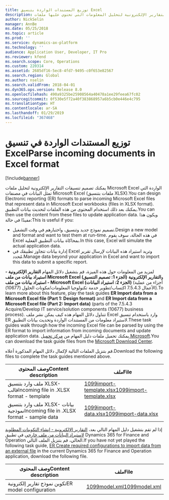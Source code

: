 ```yaml
---
title: توزيع المستندات الواردة بتنسيق Excel
description: يوفر هذا الموضوع معلومات حول تصميم تنسيقات التقارير الإلكترونية لتحليل المعلومات التي تحتوي عليها ملفات Microsoft Excel الواردة.
author: NickSelin
manager: AnnBe
ms.date: 05/25/2018
ms.topic: article
ms.prod: ''
ms.service: dynamics-ax-platform
ms.technology: ''
audience: Application User, Developer, IT Pro
ms.reviewer: kfend
ms.search.scope: Core, Operations
ms.custom: 220314
ms.assetid: 2685df16-5ec8-4fd7-9495-c0f653e82567
ms.search.region: Global
ms.author: nselin
ms.search.validFrom: 2018-04-01
ms.dyn365.ops.version: Release 8.0
ms.openlocfilehash: 490a9325be25908564a40478a1ee29feea67fc02
ms.sourcegitcommit: 0f530e5f72a40f383868957a6b5cb0e446e4c795
ms.translationtype: HT
ms.contentlocale: ar-SA
ms.lasthandoff: 01/29/2019
ms.locfileid: "367468"
---
```

# <a name="parse-incoming-documents-in-excel-format"></a><span data-ttu-id="84137-103">توزيع المستندات الواردة في تنسيق  Excel</span><span class="sxs-lookup"><span data-stu-id="84137-103">Parse incoming documents in Excel format</span></span>

[!include[banner](../includes/banner.md)]

<span data-ttu-id="84137-104">يمكنك تصميم تنسيقات التقارير الإلكترونية لتحليل ملفات Microsoft Excel الواردة التي تمثل البيانات في مصنفات Microsoft Excel (ملفات بتنسيق XLSX).</span><span class="sxs-lookup"><span data-stu-id="84137-104">You can design Electronic reporting (ER) formats to parse incoming Microsoft Excel files that represent data in Microsoft Excel workbooks (files in XLSX format).</span></span> <span data-ttu-id="84137-105">يمكنك بعد ذلك استخدام المحتوى من هذه الملفات لتحديث بيانات التطبيق.</span><span class="sxs-lookup"><span data-stu-id="84137-105">You can then use the content from these files to update application data.</span></span> <span data-ttu-id="84137-106">ويكون هذا مفيدًا في حالة:</span><span class="sxs-lookup"><span data-stu-id="84137-106">This is useful if you:</span></span>

- <span data-ttu-id="84137-107">تصميم نموذج جديد وتنسيق، واختبارهم في وقت التشغيل.</span><span class="sxs-lookup"><span data-stu-id="84137-107">Design a new model and format and want to test them at run-time.</span></span> <span data-ttu-id="84137-108">في هذه الحالة، سوف يقوم Excel بمحاكاة بيانات التطبيق الفعلية.</span><span class="sxs-lookup"><span data-stu-id="84137-108">In this case, Excel will simulate the actual application data.</span></span>
- <span data-ttu-id="84137-109">إدارة بيانات تتجاوز تطبيقك في Excel وتريد استيراد هذه البيانات لإرسال تقرير مُحدد.</span><span class="sxs-lookup"><span data-stu-id="84137-109">Manage data beyond your application in Excel and want to import this data to submit a specific report.</span></span>

<span data-ttu-id="84137-110">لمزيد من المعلومات حول هذه الميزة، قم بتشغيل دلائل المهام **التقارير الإلكترونية - استيراد بيانات من ملف Microsoft Excel (الجزء 1: تصميم التنسيق)** و**التقارير الإلكترونية - استيراد بيانات من ملف Microsoft Excel (الجزء 2: استيراد البيانات)** (أجزاء من عملية الأعمال 7.5.4.3 اكتساب/تطوير خدمة تكنولوجيا المعلومات/مكونات الحلول (10677)).</span><span class="sxs-lookup"><span data-stu-id="84137-110">To learn more about this feature, play the task guides **ER Import data from a Microsoft Excel file (Part 1: Design format)** and **ER Import data from a Microsoft Excel file (Part 2: Import data)** (parts of the 7.5.4.3 Acquire/Develop IT service/solution components (10677) business process).</span></span> <span data-ttu-id="84137-111">تتناول دلائل المهام هذه كيف يمكن نشر ملف Excel وارد باستخدام تنسيق ER لاستيراد معلومات من المستندات الواردة وتحديث بيانات التطبيق.</span><span class="sxs-lookup"><span data-stu-id="84137-111">These task guides walk through how the incoming Excel file can be parsed by using the ER format to import information from incoming documents and update application data.</span></span> <span data-ttu-id="84137-112">يمكنك تحميل ملفات دليل المهام من [مركز تحميل Microsoft](https://go.microsoft.com/fwlink/?linkid=874684).</span><span class="sxs-lookup"><span data-stu-id="84137-112">You can download the task guide files from the [Microsoft Download Center](https://go.microsoft.com/fwlink/?linkid=874684).</span></span>

<span data-ttu-id="84137-113">قم بتنزيل الملفات التالية لإكمال دلائل المهام المذكورة أعلاه.</span><span class="sxs-lookup"><span data-stu-id="84137-113">Download the following files to complete the task guides mentioned above.</span></span>

| <span data-ttu-id="84137-114">وصف المحتوى</span><span class="sxs-lookup"><span data-stu-id="84137-114">Content description</span></span>                         | <span data-ttu-id="84137-115">ملف</span><span class="sxs-lookup"><span data-stu-id="84137-115">File</span></span>                                                                       |
|---------------------------------------------|----------------------------------------------------------------------------|
| <span data-ttu-id="84137-116">ملف وارد بتنسيق XLSX- قالب</span><span class="sxs-lookup"><span data-stu-id="84137-116">Incoming file in .XLSX format - template</span></span>    | [<span data-ttu-id="84137-117">1099import-template.xlsx</span><span class="sxs-lookup"><span data-stu-id="84137-117">1099import-template.xlsx</span></span>](https://go.microsoft.com/fwlink/?linkid=862266) |
| <span data-ttu-id="84137-118">ملف وارد بتنسيق XLSX- بيانات نموذجية</span><span class="sxs-lookup"><span data-stu-id="84137-118">Incoming file in .XLSX format - sample data</span></span> | [<span data-ttu-id="84137-119">1099import-data.xlsx</span><span class="sxs-lookup"><span data-stu-id="84137-119">1099import-data.xlsx</span></span>](https://go.microsoft.com/fwlink/?linkid=862266)     |

<span data-ttu-id="84137-120">إذا لم تقم بتشغيل دليل المهام التالي بعد، [‏‫التقارير الإلكترونية - إنشاء التكوينات المطلوبة لاستيراد البيانات من ملف خارجي‬](./tasks/er-required-configurations-import-data.md) في تطبيق Dynamics 365 for Finance and Operation الحالي، قم بتنزيل الملف التالي.</span><span class="sxs-lookup"><span data-stu-id="84137-120">If you have not yet played the following task guide, [ER Create required configurations to import data from an external file](./tasks/er-required-configurations-import-data.md) in the current Dynamics 365 for Finance and Operation application, download the following file.</span></span>

| <span data-ttu-id="84137-121">وصف المحتوى</span><span class="sxs-lookup"><span data-stu-id="84137-121">Content description</span></span>    | <span data-ttu-id="84137-122">ملف</span><span class="sxs-lookup"><span data-stu-id="84137-122">File</span></span>                                                            |
|------------------------|-----------------------------------------------------------------|
| <span data-ttu-id="84137-123">تكوين نموذج تقارير إلكترونية</span><span class="sxs-lookup"><span data-stu-id="84137-123">ER model configuration</span></span> | [<span data-ttu-id="84137-124">1099model.xml</span><span class="sxs-lookup"><span data-stu-id="84137-124">1099model.xml</span></span>](https://go.microsoft.com/fwlink/?linkid=862266) |

